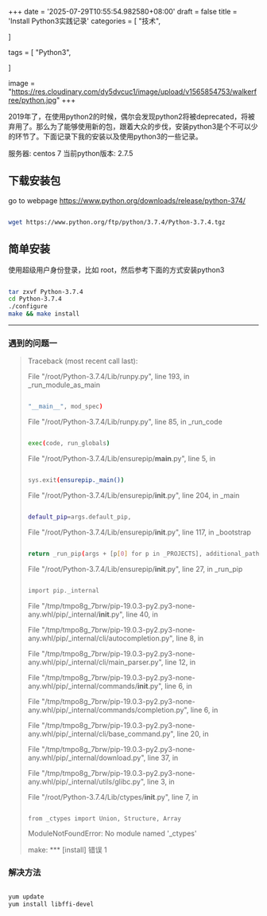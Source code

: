 +++
date = '2025-07-29T10:55:54.982580+08:00'
draft = false
title = 'Install Python3实践记录'
categories = [
    "技术",

]

tags = [
    "Python3",

]

image = "https://res.cloudinary.com/dy5dvcuc1/image/upload/v1565854753/walkerfree/python.jpg"
+++

2019年了，在使用python2的时候，偶尔会发现python2将被deprecated，将被弃用了。那么为了能够使用新的包，跟着大众的步伐，安装python3是个不可以少的环节了。下面记录下我的安装以及使用python3的一些记录。

服务器: centos 7 当前python版本: 2.7.5

## 下载安装包

go to webpage <https://www.python.org/downloads/release/python-374/>

```bash

wget https://www.python.org/ftp/python/3.7.4/Python-3.7.4.tgz 

```

## 简单安装

使用超级用户身份登录，比如 root，然后参考下面的方式安装python3

```bash

tar zxvf Python-3.7.4
cd Python-3.7.4
./configure
make && make install

```

---

### 遇到的问题一

> Traceback (most recent call last):
>
> File "/root/Python-3.7.4/Lib/runpy.py", line 193, in \_run\_module\_as\_main
>
> ```bash
> 
> "__main__", mod_spec)
>
> ```
>
> File "/root/Python-3.7.4/Lib/runpy.py", line 85, in \_run\_code
>
> ```bash
> 
> exec(code, run_globals)
>
> ```
>
> File "/root/Python-3.7.4/Lib/ensurepip/**main**.py", line 5, in
>
> ```bash
> 
> sys.exit(ensurepip._main())
>
> ```
>
> File "/root/Python-3.7.4/Lib/ensurepip/**init**.py", line 204, in \_main
>
> ```bash
> 
> default_pip=args.default_pip,
>
> ```
>
> File "/root/Python-3.7.4/Lib/ensurepip/**init**.py", line 117, in \_bootstrap
>
> ```bash
> 
> return _run_pip(args + [p[0] for p in _PROJECTS], additional_paths)
>
> ```
>
> File "/root/Python-3.7.4/Lib/ensurepip/**init**.py", line 27, in \_run\_pip
>
> ```bash
> 
> import pip._internal
>
> ```
>
> File "/tmp/tmpo8g\_7brw/pip-19.0.3-py2.py3-none-any.whl/pip/\_internal/**init**.py", line 40, in
>
> File "/tmp/tmpo8g\_7brw/pip-19.0.3-py2.py3-none-any.whl/pip/\_internal/cli/autocompletion.py", line 8, in
>
> File "/tmp/tmpo8g\_7brw/pip-19.0.3-py2.py3-none-any.whl/pip/\_internal/cli/main\_parser.py", line 12, in
>
> File "/tmp/tmpo8g\_7brw/pip-19.0.3-py2.py3-none-any.whl/pip/\_internal/commands/**init**.py", line 6, in
>
> File "/tmp/tmpo8g\_7brw/pip-19.0.3-py2.py3-none-any.whl/pip/\_internal/commands/completion.py", line 6, in
>
> File "/tmp/tmpo8g\_7brw/pip-19.0.3-py2.py3-none-any.whl/pip/\_internal/cli/base\_command.py", line 20, in
>
> File "/tmp/tmpo8g\_7brw/pip-19.0.3-py2.py3-none-any.whl/pip/\_internal/download.py", line 37, in
>
> File "/tmp/tmpo8g\_7brw/pip-19.0.3-py2.py3-none-any.whl/pip/\_internal/utils/glibc.py", line 3, in
>
> File "/root/Python-3.7.4/Lib/ctypes/**init**.py", line 7, in
>
> ```bash
> 
> from _ctypes import Union, Structure, Array
>
> ```
>
> ModuleNotFoundError: No module named '\_ctypes'
>
> make: \*\*\* [install] 错误 1

### 解决方法

```bash

yum update
yum install libffi-devel
```
